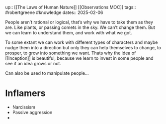 up:: [[The Laws of Human Nature]] [[Observations MOC]]
tags:: #robertgreene #knowledge 
dates:: 2025-02-06

People aren’t rational or logical,
that’s why we have to take them as they are.
Like plants, or passing comets in the sky.
We can’t change them.
But we can learn to understand them,
and work with what we got.

To some extant we can work with different types of characters and maybe nudge them into a direction but only they can help themselves to change, to prosper, to grow into something we want.
Thats why the idea of [[Inception]] is beautiful,
because we learn to invest in some people and see if an idea grows or not.

Can also be used to manipulate people…

# Inflamers

- Narcissism
- Passive aggression 
- 